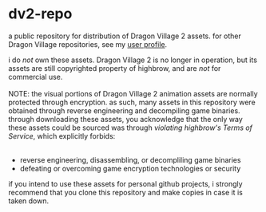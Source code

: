 # dv2-repo
a public repository for distribution of Dragon Village 2 assets. for other Dragon Village repositories, see my <a href="https://github.com/Vic2780?tab=repositories">user profile</a>.
<br>
<div>
i do <i>not</i> own these assets. Dragon Village 2 is no longer in operation, but its assets are still copyrighted property of highbrow, and are <i>not</i> for commercial use.
<br><br>
NOTE: the visual portions of Dragon Village 2 animation assets are normally protected through encryption. as such, many assets in this repository were obtained through reverse engineering and decompiling game binaries. through downloading these assets, you acknowledge that the only way these assets could be sourced was through <i>violating highbrow's Terms of Service</i>, which explicitly forbids:
<br><br>
<ul>
<li>reverse engineering, disassembling, or decompliling game binaries</li>
<li>defeating or overcoming game encryption technologies or security</li>
</ul>
</div>
<div>
if you intend to use these assets for personal github projects, i strongly recommend that you clone this repository and make copies in case it is taken down.
</div>
